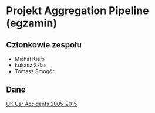 # Projekt Aggregation Pipeline (egzamin)

## Członkowie zespołu
* Michał Kiełb
* Łukasz Szlas
* Tomasz Smogór

## Dane

[UK Car Accidents 2005-2015](https://www.kaggle.com/silicon99/dft-accident-data)
